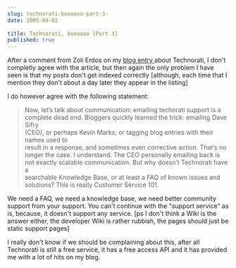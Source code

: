 ```yaml
---
slug: technorati-boooooo-part-3-
date: 2005-09-02
 
title: Technorati, boooooo [Part 3]
published: true
---
```

After a comment from <a>Zoli Erdos</a> on my [blog entry ](http://www.kinlan.co.uk/2005/09/technoratiboooooo.html)about Technorati, I don't completly agree with the article, but then again the only problem I have seen is that my posts don't get indexed correctly [although, each time that I mention they don't about a day later they appear in the listing]<p />I do however agree with the following statement:<p /><blockquote class="posterous_medium_quote"><p>Now, let’s talk about communication: emailing techorati support is a<br />complete dead end. Bloggers quickly learned the trick: emailing Dave Sifry<br />(CEO), or perhaps Kevin Marks, or tagging blog entries with their names used to<br />result in a response, and sometimes even corrective action. That’s no<br />longer the case. I understand. The CEO personally emailing back is<br />not exactly scalable communication. But why doesn’t Technorati have a<br />searchable Knowledge Base, or at least a FAQ of known issues and<br />solutions? This is really Customer Service 101.</p></blockquote>We need a FAQ, we need a knowledge base, we need better community support from your support.  You can't continue with the "support service" as is, because, it doesn't support any service. [ps I don't think a Wiki is the answer either, the developer Wiki is rather rubbish, the pages should just be static support pages]<p />I really don't know if we should be complaining about this, after all Technorati is still a free service, it has a free access API and it has provided me with a lot of hits on my blog.<p />

